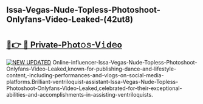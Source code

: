## Issa-Vegas-Nude-Topless-Photoshoot-Onlyfans-Video-Leaked-(42ut8)


# <h2><a href="https://mediaupload.pro?-19M">🔗👉 🔴 Private-P𝚑ot𝚘𝚜-V𝚒d𝚎o</a></h2>

[![NEW UPDATED](https://i.imgur.com/0qMVB7G.gif)](https://mediaupload.pro?-19M)
Online-influencer-Issa-Vegas-Nude-Topless-Photoshoot-Onlyfans-Video-Leaked,known-for-publishing-dance-and-lifestyle-content,-including-performances-and-vlogs-on-social-media-platforms.Brilliant-ventriloquist-assistant-Issa-Vegas-Nude-Topless-Photoshoot-Onlyfans-Video-Leaked,celebrated-for-their-exceptional-abilities-and-accomplishments-in-assisting-ventriloquists.  